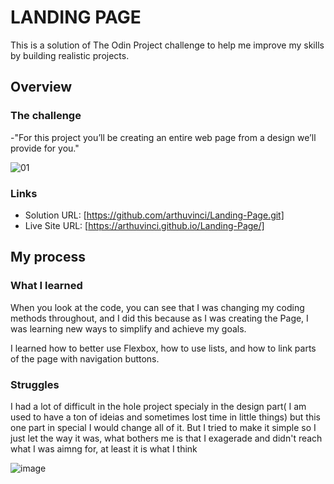 # LANDING PAGE

This is a solution of The Odin Project challenge to help me improve my skills by building realistic projects.

## Overview

### The challenge

-"For this project you’ll be creating an entire web page from a design we’ll provide for you."

![01](https://github.com/user-attachments/assets/6d0b5f46-354e-4baa-b446-ed4d7cbf4a15)

### Links

- Solution URL: [https://github.com/arthuvinci/Landing-Page.git]
- Live Site URL: [https://arthuvinci.github.io/Landing-Page/]

## My process

### What I learned

When you look at the code, you can see that I was changing my coding methods throughout, and I did this because as I was creating the Page, I was learning new ways to simplify and achieve my goals.

I learned how to better use Flexbox, how to use lists, and how to link parts of the page with navigation buttons.

### Struggles

I had a lot of difficult in the hole project specialy in the design part( I am used to have a ton of ideias and sometimes lost time in little things)
but this one part in special I would change all of it. But I tried to make it simple so I just let the way it was, what bothers me is that I  exagerade  and didn't reach what I was aimng for, at least it is what I think

![image](https://github.com/user-attachments/assets/3f93b31e-5d4c-4f6f-b33e-b92eaa07ca92)



